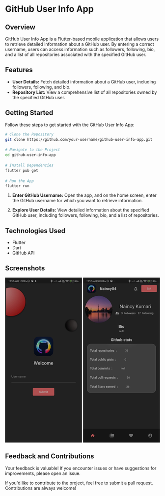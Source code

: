 # GitHub User Info App

## Overview
GitHub User Info App is a Flutter-based mobile application that allows users to retrieve detailed information about a GitHub user. By entering a correct username, users can access information such as followers, following, bio, and a list of all repositories associated with the specified GitHub user.

## Features
- **User Details:** Fetch detailed information about a GitHub user, including followers, following, and bio.
- **Repository List:** View a comprehensive list of all repositories owned by the specified GitHub user.

## Getting Started
Follow these steps to get started with the GitHub User Info App:

```bash
# Clone the Repository
git clone https://github.com/your-username/github-user-info-app.git

# Navigate to the Project
cd github-user-info-app

# Install Dependencies
flutter pub get

# Run the App
flutter run

```
1. **Enter GitHub Username:**
   Open the app, and on the home screen, enter the GitHub username for which you want to retrieve information.

2. **Explore User Details:**
   View detailed information about the specified GitHub user, including followers, following, bio, and a list of repositories.

## Technologies Used
- Flutter
- Dart
- GitHub API

## Screenshots
<img src="https://github.com/Naincy04/github-user-info-app/raw/master/ss.jpeg" width="250" height="538"> <img src="https://github.com/Naincy04/github-user-info-app/raw/master/ss2.jpeg" width="250" height="538">






## Feedback and Contributions
Your feedback is valuable! If you encounter issues or have suggestions for improvements, please open an issue.

If you'd like to contribute to the project, feel free to submit a pull request. Contributions are always welcome!

